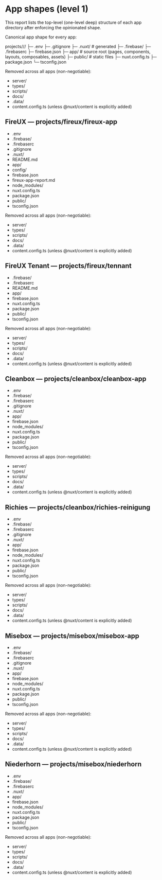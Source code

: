 # App shapes (level 1)

This report lists the top-level (one-level deep) structure of each app directory after enforcing the opinionated shape.

Canonical app shape for every app:

projects/<ecosystem>/<app-folder>/
├─ .env
├─ .gitignore
├─ .nuxt/            # generated
├─ .firebase/
├─ .firebaserc
├─ firebase.json
├─ app/              # source root (pages, components, layouts, composables, assets)
├─ public/           # static files
├─ nuxt.config.ts
├─ package.json
└─ tsconfig.json

Removed across all apps (non-negotiable):
- server/
- types/
- scripts/
- docs/
- .data/
- content.config.ts (unless @nuxt/content is explicitly added)

## FireUX — projects/fireux/fireux-app

- .env
- .firebase/
- .firebaserc
- .gitignore
- .nuxt/
- README.md
- app/
- config/
- firebase.json
- fireux-app-report.md
- node_modules/
- nuxt.config.ts
- package.json
- public/
- tsconfig.json

Removed across all apps (non-negotiable):
- server/
- types/
- scripts/
- docs/
- .data/
- content.config.ts (unless @nuxt/content is explicitly added)

## FireUX Tenant — projects/fireux/tennant

- .firebase/
- .firebaserc
- README.md
- app/
- firebase.json
- nuxt.config.ts
- package.json
- public/
- tsconfig.json

Removed across all apps (non-negotiable):
- server/
- types/
- scripts/
- docs/
- .data/
- content.config.ts (unless @nuxt/content is explicitly added)

## Cleanbox — projects/cleanbox/cleanbox-app

- .env
- .firebase/
- .firebaserc
- .gitignore
- .nuxt/
- app/
- firebase.json
- node_modules/
- nuxt.config.ts
- package.json
- public/
- tsconfig.json

Removed across all apps (non-negotiable):
- server/
- types/
- scripts/
- docs/
- .data/
- content.config.ts (unless @nuxt/content is explicitly added)

## Richies — projects/cleanbox/richies-reinigung

- .env
- .firebase/
- .firebaserc
- .gitignore
- .nuxt/
- app/
- firebase.json
- node_modules/
- nuxt.config.ts
- package.json
- public/
- tsconfig.json

Removed across all apps (non-negotiable):
- server/
- types/
- scripts/
- docs/
- .data/
- content.config.ts (unless @nuxt/content is explicitly added)

## Misebox — projects/misebox/misebox-app

- .env
- .firebase/
- .firebaserc
- .gitignore
- .nuxt/
- app/
- firebase.json
- node_modules/
- nuxt.config.ts
- package.json
- public/
- tsconfig.json

Removed across all apps (non-negotiable):
- server/
- types/
- scripts/
- docs/
- .data/
- content.config.ts (unless @nuxt/content is explicitly added)

## Niederhorn — projects/misebox/niederhorn

- .env
- .firebase/
- .firebaserc
- .nuxt/
- app/
- firebase.json
- node_modules/
- nuxt.config.ts
- package.json
- public/
- tsconfig.json

Removed across all apps (non-negotiable):
- server/
- types/
- scripts/
- docs/
- .data/
- content.config.ts (unless @nuxt/content is explicitly added)
